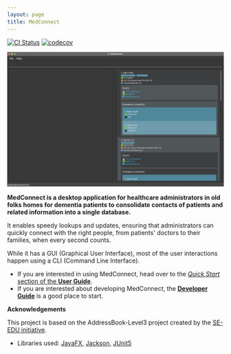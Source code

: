 ```yaml
---
layout: page
title: MedConnect
---
```


[![CI Status](https://github.com/AY2425S1-CS2103T-T13-1/tp/workflows/Java%20CI/badge.svg)](https://github.com/AY2425S1-CS2103T-T13-1/tp/actions)
[![codecov](https://codecov.io/gh/AY2425S1-CS2103T-T13-1/tp/graph/badge.svg)](https://codecov.io/github/AY2425S1-CS2103T-T13-1/tp)

![Ui](images/Ui.png)

**MedConnect is a desktop application for healthcare administrators in old folks homes for dementia patients to consolidate contacts of patients and related information into a single database.**

It enables speedy lookups and updates, ensuring that administrators can quickly connect with the right people, from patients' doctors to their families, when every second counts.

While it has a GUI (Graphical User Interface), most of the user interactions happen using a CLI (Command Line Interface).

* If you are interested in using MedConnect, head over to the [_Quick Start_ section of the **User Guide**](UserGuide.html#quick-start).
* If you are interested about developing MedConnect, the [**Developer Guide**](DeveloperGuide.html) is a good place to start.


**Acknowledgements**

This project is based on the AddressBook-Level3 project created by the [SE-EDU initiative](https://se-education.org).

* Libraries used: [JavaFX](https://openjfx.io/), [Jackson](https://github.com/FasterXML/jackson), [JUnit5](https://github.com/junit-team/junit5)
